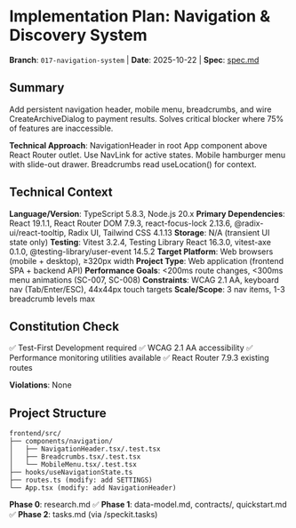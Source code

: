 # Implementation Plan: Navigation & Discovery System

**Branch**: `017-navigation-system` | **Date**: 2025-10-22 | **Spec**: [spec.md](./spec.md)

## Summary

Add persistent navigation header, mobile menu, breadcrumbs, and wire CreateArchiveDialog to payment results. Solves critical blocker where 75% of features are inaccessible.

**Technical Approach**: NavigationHeader in root App component above React Router outlet. Use NavLink for active states. Mobile hamburger menu with slide-out drawer. Breadcrumbs read useLocation() for context.

## Technical Context

**Language/Version**: TypeScript 5.8.3, Node.js 20.x
**Primary Dependencies**: React 19.1.1, React Router DOM 7.9.3, react-focus-lock 2.13.6, @radix-ui/react-tooltip, Radix UI, Tailwind CSS 4.1.13
**Storage**: N/A (transient UI state only)
**Testing**: Vitest 3.2.4, Testing Library React 16.3.0, vitest-axe 0.1.0, @testing-library/user-event 14.5.2
**Target Platform**: Web browsers (mobile + desktop), ≥320px width
**Project Type**: Web application (frontend SPA + backend API)
**Performance Goals**: <200ms route changes, <300ms menu animations (SC-007, SC-008)
**Constraints**: WCAG 2.1 AA, keyboard nav (Tab/Enter/ESC), 44x44px touch targets
**Scale/Scope**: 3 nav items, 1-3 breadcrumb levels max

## Constitution Check

✅ Test-First Development required
✅ WCAG 2.1 AA accessibility
✅ Performance monitoring utilities available
✅ React Router 7.9.3 existing routes

**Violations**: None

## Project Structure

```
frontend/src/
├── components/navigation/
│   ├── NavigationHeader.tsx/.test.tsx
│   ├── Breadcrumbs.tsx/.test.tsx
│   └── MobileMenu.tsx/.test.tsx
├── hooks/useNavigationState.ts
├── routes.ts (modify: add SETTINGS)
└── App.tsx (modify: add NavigationHeader)
```

**Phase 0**: research.md ✅
**Phase 1**: data-model.md, contracts/, quickstart.md ✅
**Phase 2**: tasks.md (via /speckit.tasks)
